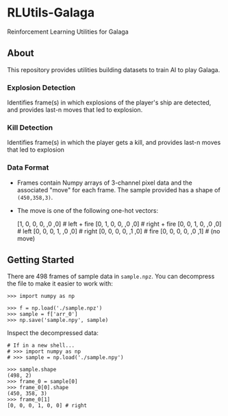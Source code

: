 # RLUtils-Galaga
Reinforcement Learning Utilities for Galaga

## About

This repository provides utilities building datasets to train AI to play Galaga.

### Explosion Detection

Identifies frame(s) in which explosions of the player's ship are detected, and provides last-n moves that led to explosion.

### Kill Detection

Identifies frame(s) in which the player gets a kill, and provides last-n moves that led to explosion

### Data Format

* Frames contain Numpy arrays of 3-channel pixel data and the associated "move" for each frame. The sample provided has a shape of `(450,358,3)`.
* The move is one of the following one-hot vectors:

    [1, 0, 0, 0, ,0 ,0] # left + fire
    [0, 1, 0, 0, ,0 ,0] # right + fire
    [0, 0, 1, 0, ,0 ,0] # left
    [0, 0, 0, 1, ,0 ,0] # right
    [0, 0, 0, 0, ,1 ,0] # fire
    [0, 0, 0, 0, ,0 ,1] # (no move)
    
## Getting Started

There are 498 frames of sample data in `sample.npz`. You can decompress the file to make it easier to work with:

    >>> import numpy as np
    
    >>> f = np.load('./sample.npz')
    >>> sample = f['arr_0']
    >>> np.save('sample.npy', sample)
    
 Inspect the decompressed data:
 
    # If in a new shell...
    # >>> import numpy as np
    # >>> sample = np.load('./sample.npy')
    
    >>> sample.shape
    (498, 2)
    >>> frame_0 = sample[0]
    >>> frame_0[0].shape
    (450, 358, 3)
    >>> frame_0[1]
    [0, 0, 0, 1, 0, 0] # right
 
